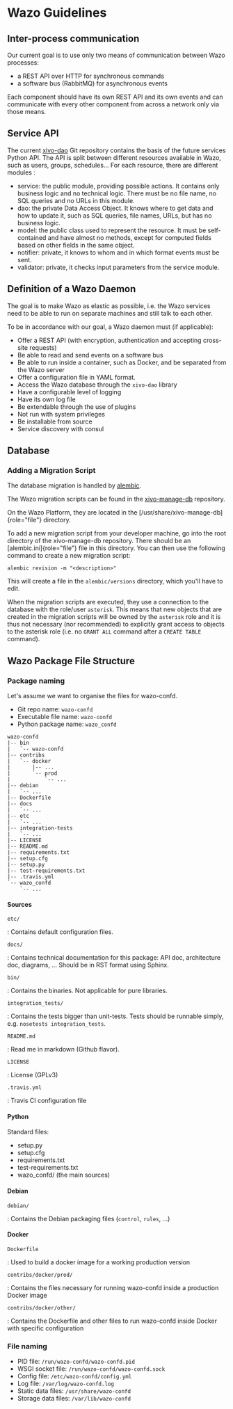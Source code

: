 # Wazo Guidelines

## Inter-process communication

Our current goal is to use only two means of communication between Wazo
processes:

-   a REST API over HTTP for synchronous commands
-   a software bus (RabbitMQ) for asynchronous events

Each component should have its own REST API and its own events and can
communicate with every other component from across a network only via
those means.

## Service API

The current [xivo-dao](https://github.com/wazo-platform/xivo-dao) Git
repository contains the basis of the future services Python API. The API
is split between different resources available in Wazo, such as users,
groups, schedules\... For each resource, there are different modules :

-   service: the public module, providing possible actions. It contains
    only business logic and no technical logic. There must be no file
    name, no SQL queries and no URLs in this module.
-   dao: the private Data Access Object. It knows where to get data and
    how to update it, such as SQL queries, file names, URLs, but has no
    business logic.
-   model: the public class used to represent the resource. It must be
    self-contained and have almost no methods, except for computed
    fields based on other fields in the same object.
-   notifier: private, it knows to whom and in which format events must
    be sent.
-   validator: private, it checks input parameters from the service
    module.

## Definition of a Wazo Daemon

The goal is to make Wazo as elastic as possible, i.e. the Wazo services
need to be able to run on separate machines and still talk to each
other.

To be in accordance with our goal, a Wazo daemon must (if applicable):

-   Offer a REST API (with encryption, authentication and accepting
    cross-site requests)
-   Be able to read and send events on a software bus
-   Be able to run inside a container, such as Docker, and be separated
    from the Wazo server
-   Offer a configuration file in YAML format.
-   Access the Wazo database through the `xivo-dao` library
-   Have a configurable level of logging
-   Have its own log file
-   Be extendable through the use of plugins
-   Not run with system privileges
-   Be installable from source
-   Service discovery with consul

## Database

### Adding a Migration Script

The database migration is handled by [alembic](http://alembic.readthedocs.org).

The Wazo migration scripts can be found in the
[xivo-manage-db](https://github.com/wazo-platform/xivo-manage-db)
repository.

On the Wazo Platform, they are located in the
[/usr/share/xivo-manage-db]{role="file"} directory.

To add a new migration script from your developer machine, go into the
root directory of the xivo-manage-db repository. There should be an
[alembic.ini]{role="file"} file in this directory. You can then use the
following command to create a new migration script:

    alembic revision -m "<description>"

This will create a file in the `alembic/versions`
directory, which you\'ll have to edit.

When the migration scripts are executed, they use a connection to the
database with the role/user `asterisk`. This means that new objects that
are created in the migration scripts will be owned by the `asterisk`
role and it is thus not necessary (nor recommended) to explicitly grant
access to objects to the asterisk role (i.e. no `GRANT ALL` command
after a `CREATE TABLE` command).

## Wazo Package File Structure

### Package naming

Let\'s assume we want to organise the files for wazo-confd.

-   Git repo name: `wazo-confd`
-   Executable file name: `wazo-confd`
-   Python package name: `wazo_confd`

<!-- -->

    wazo-confd
    |-- bin
    |   `-- wazo-confd
    |-- contribs
    |   `-- docker
    |       |-- ...
    |       `-- prod
    |           `-- ...
    |-- debian
    |   `-- ...
    |-- Dockerfile
    |-- docs
    |   `-- ...
    |-- etc
    |   `-- ...
    |-- integration-tests
    |   `-- ...
    |-- LICENSE
    |-- README.md
    |-- requirements.txt
    |-- setup.cfg
    |-- setup.py
    |-- test-requirements.txt
    |-- .travis.yml
    `-- wazo_confd
        `-- ...

#### Sources

`etc/`

:   Contains default configuration files.

`docs/`

:   Contains technical documentation for this package: API doc,
    architecture doc, diagrams, \... Should be in RST format using
    Sphinx.

`bin/`

:   Contains the binaries. Not applicable for pure libraries.

`integration_tests/`

:   Contains the tests bigger than unit-tests. Tests should be runnable
    simply, e.g. `nosetests integration_tests`.

`README.md`

:   Read me in markdown (Github flavor).

`LICENSE`

:   License (GPLv3)

`.travis.yml`

:   Travis CI configuration file

#### Python

Standard files:

-   setup.py
-   setup.cfg
-   requirements.txt
-   test-requirements.txt
-   wazo\_confd/ (the main sources)

#### Debian

`debian/`

:   Contains the Debian packaging files (`control`, `rules`, \...)

#### Docker

`Dockerfile`

:   Used to build a docker image for a working production version

`contribs/docker/prod/`

:   Contains the files necessary for running wazo-confd inside a
    production Docker image

`contribs/docker/other/`

:   Contains the Dockerfile and other files to run wazo-confd inside
    Docker with specific configuration

### File naming

-   PID file: `/run/wazo-confd/wazo-confd.pid`
-   WSGI socket file: `/run/wazo-confd/wazo-confd.sock`
-   Config file: `/etc/wazo-confd/config.yml`
-   Log file: `/var/log/wazo-confd.log`
-   Static data files: `/usr/share/wazo-confd`
-   Storage data files: `/var/lib/wazo-confd`
